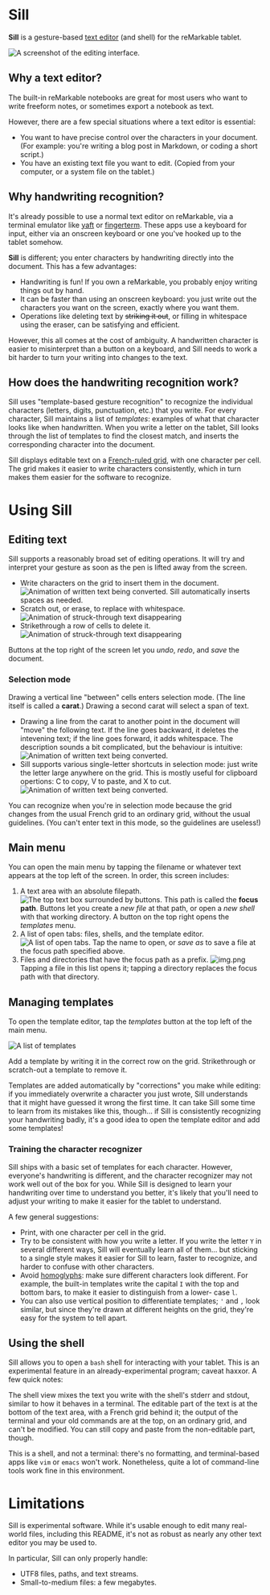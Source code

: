 # Sill

**Sill** is a gesture-based [text editor]
(and shell) for the reMarkable tablet.

[text editor]: https://en.wikipedia.org/wiki/Text_editor

![A screenshot of the editing interface.](screenshots/editing-banner.png)

## Why a text editor?

The built-in reMarkable notebooks are great for most users
who want to write freeform notes, or sometimes export a
notebook as text.

However, there are a few special situations where a text
editor is essential:

- You want to have precise control over the characters in
  your document. (For example: you're writing a blog post in
  Markdown, or coding a short script.)
- You have an existing text file you want to edit. (Copied
  from your computer, or a system file on the tablet.)

## Why handwriting recognition?

It's already possible to use a normal text editor on
reMarkable, via a terminal emulator like [yaft] or
[fingerterm]. These apps use a keyboard for
input, either via an onscreen keyboard or one you've hooked
up to the tablet somehow.

**Sill** is different; you enter characters by handwriting
directly into the document. This has a few advantages:

- Handwriting is fun! If you own a reMarkable, you probably
  enjoy writing things out by hand.
- It can be faster than using an onscreen keyboard: you just
  write out the characters you want on the screen, exactly
  where you want them.
- Operations like deleting text by ~~striking it out~~,
  or filling in whitespace using the eraser, can be
  satisfying and efficient.

However, this all comes at the cost of ambiguity. A
handwritten character is easier to misinterpret than a
button on a keyboard, and Sill needs to work a
bit harder to turn your writing into changes to the text.

[yaft]: https://github.com/timower/rM2-stuff/tree/master/apps/yaft
[fingerterm]: https://github.com/dixonary/fingerterm-reMarkable

## How does the handwriting recognition work?

Sill uses "template-based gesture recognition" to recognize
the individual characters (letters, digits, punctuation,
etc.) that you write. For every character, Sill maintains
a list of _templates_: examples of what that character
looks like when handwritten. When you write a letter on the
tablet, Sill looks through the list of templates to find the
closest match, and inserts the corresponding character into
the document.

Sill displays editable text on a [French-ruled grid],
with one character per cell. The grid makes it easier to
write characters consistently, which in turn makes them
easier for the software to recognize.

[French-ruled grid]: https://en.wikipedia.org/wiki/Ruled_paper#France

# Using Sill

## Editing text

Sill supports a reasonably broad set of editing operations.
It will try and interpret your gesture as soon as the pen
is lifted away from the screen.

- Write characters on the grid to insert them in the document.
  ![Animation of written text being converted.](screenshots/sill-write.gif)
  Sill automatically inserts spaces as needed.
- Scratch out, or erase, to replace with whitespace.
  ![Animation of struck-through text disappearing](screenshots/sill-erase.gif)
- Strikethrough a row of cells to delete it.
  ![Animation of struck-through text disappearing](screenshots/sill-strikethrough.gif)

Buttons at the top right of the screen let you _undo_,
_redo_, and _save_ the document.

### Selection mode

Drawing a vertical line "between" cells enters selection mode.
(The line itself is called a **carat**.)
Drawing a second carat will select a span of text.

- Drawing a line from the carat to another point in the document will "move" the following text. If the line goes backward, it deletes the intevening text; if the line goes forward, it adds whitespace. The description sounds a bit complicated, but the behaviour is intuitive: 
  ![Animation of written text being converted.](screenshots/sill-move.gif)
- Sill supports various single-letter shortcuts in selection mode: just write the letter large anywhere on the grid. This is mostly useful for clipboard opertions: C to copy, V to paste, and X to cut.
  ![Animation of written text being converted.](screenshots/sill-cut-paste.gif)

You can recognize when you're in selection mode because
the grid changes from the usual French grid to an ordinary
grid, without the usual guidelines. (You can't enter text
in this mode, so the guidelines are useless!) 

## Main menu

You can open the main menu by tapping the filename or
whatever text appears at the top left of the screen. In order,
this screen includes:
1. A text area with an absolute filepath.
    ![The top text box surrounded by buttons.](screenshots/sill-menu-top.png)
   This path is called the **focus path**. Buttons let you
   create a _new file_ at that path, or open a _new shell_
   with that working directory. A button on the top right opens the _templates_ menu.
2. A list of open tabs: files, shells, and the template
    editor.
    ![A list of open tabs.](screenshots/tab-list.png)
    Tap the name to open, or _save as_ to save a file at the focus path specified above.
3. Files and directories that have the focus path as a prefix.
   ![img.png](screenshots/paths.png)
    Tapping a file in this list opens it; tapping a
    directory replaces the focus path with that directory.

## Managing templates

To open the template editor, tap the _templates_
button at the top left of the main menu.

![A list of templates](screenshots/templates-crop.png)

Add a template by writing it in the correct row on the grid.
Strikethrough or scratch-out a template to remove it. 

Templates are added automatically by "corrections" you make
while editing: if you immediately overwrite a character you just
wrote, Sill understands that it might have guessed it wrong the
first time. It can take Sill some time to learn from its mistakes
like this, though... if Sill is consistently recognizing your
handwriting badly, it's a good idea to open the template editor
and add some templates!

### Training the character recognizer

Sill ships with a basic set of templates for each character.
However, everyone's handwriting is different, and the
character recognizer may not work well out of the box for
you. While Sill is designed to learn your handwriting over time to
understand you better, it's likely that you'll need to
adjust your writing to make it easier for the tablet
to understand.

A few general suggestions:

- Print, with one character per cell in the grid.
- Try to be consistent with how you write a letter. If you
  write the letter `Y` in several different ways, Sill
  will eventually learn all of them... but sticking
  to a single style makes it easier for Sill to learn,
  faster to recognize, and harder to confuse with other
  characters.
- Avoid [homoglyphs]: make sure different
  characters look different. For example, the built-in
  templates write the capital `I` with the top and bottom
  bars, to make it easier to distinguish from a lower-
  case `l`.
- You can also use vertical position to differentiate
  templates; `'` and `,` look similar, but since they're
  drawn at different heights on the grid, they're easy for
  the system to tell apart.

[homoglyphs]: https://en.wikipedia.org/wiki/Homoglyph

## Using the shell

Sill allows you to open a `bash` shell for interacting with
your tablet. This is an experimental feature in an
already-experimental program; caveat haxxor. A few quick
notes:

The shell view mixes the text you write with the shell's
stderr and stdout, similar to how it behaves in a terminal.
The editable part of the text is at the bottom of the text
area, with a French grid behind it; the output of the terminal
and your old commands are at the top, on an ordinary grid,
and can't be modified. You can still copy and paste from the
non-editable part, though.

This is a shell, and not a terminal: there's no formatting,
and terminal-based apps like `vim` or `emacs` won't work.
Nonetheless, quite a lot of command-line tools work fine
in this environment.

# Limitations

Sill is experimental software. While it's usable enough
to edit many real-world files, including this README, it's
not as robust as nearly any other text editor you may be
used to.

In particular, Sill can only properly handle:
- UTF8 files, paths, and text streams.
- Small-to-medium files: a few megabytes.